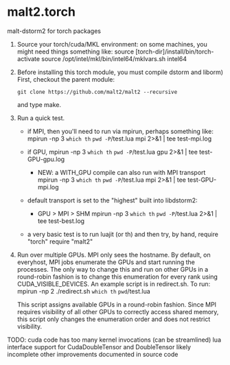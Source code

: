 malt2.torch
============
malt-dstorm2 for torch packages

1) Source your torch/cuda/MKL environment:
   on some machines, you might need things something like:
       source [torch-dir]/install/bin/torch-activate
       source /opt/intel/mkl/bin/intel64/mklvars.sh intel64
 

2) Before installing this torch module, you must compile dstorm and liborm)
   First, checkout the parent module:
   
   ```
   git clone https://github.com/malt2/malt2 --recursive
   ```
   and type make. 
   
   
3) Run a quick test.

   - if MPI, then you'll need to run via mpirun, perhaps something like:
         mpirun -np 3 `which th` `pwd -P`/test.lua mpi 2>&1 | tee test-mpi.log

   - if GPU,
         mpirun -np 3 `which th` `pwd -P`/test.lua gpu 2>&1 | tee test-GPU-gpu.log
     - NEW: a WITH_GPU compile can also run with MPI transport
         mpirun -np 3 `which th` `pwd -P`/test.lua mpi 2>&1 | tee test-GPU-mpi.log

   - default transport is set to the "highest" built into libdstorm2:
     - GPU > MPI >  SHM
         mpirun -np 3 `which th` `pwd -P`/test.lua 2>&1 | tee test-best.log

   - a very basic test is to run luajit (or th) and then try, by hand,
         require "torch"
         require "malt2"

4) Run over multiple GPUs.
    MPI only sees the hostname. By default, on everyhost, MPI jobs enumerate the
    GPUs and start running the processes. The only way to change this and run on
    other GPUs in a round-robin fashion is to change this enumeration for every
    rank using CUDA_VISIBLE_DEVICES. An example script is in redirect.sh. 
    To run:
        mpirun -np 2 ./redirect.sh `which th` `pwd`/test.lua

    This script assigns available GPUs in a round-robin fashion. Since MPI requires
    visibility of all other GPUs to correctly access shared memory, this script only
    changes the enumeration order and does not restrict visibility.
    

TODO:
  cuda code has too many kernel invocations (can be streamlined)
  lua interface support for CudaDoubleTensor and DoubleTensor likely incomplete
  other improvements documented in source code
